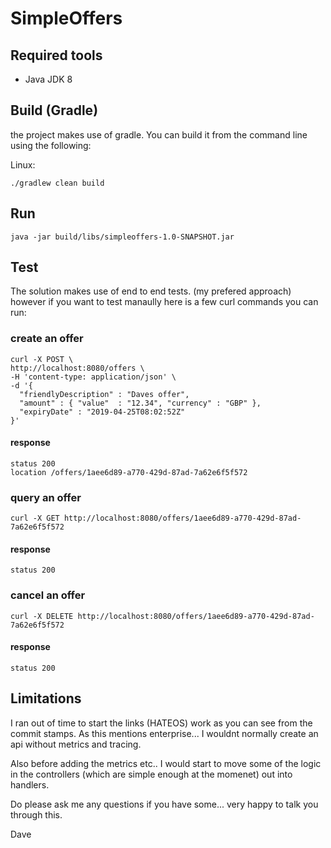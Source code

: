 # SimpleOffers

## Required tools

  - Java JDK 8
  
## Build (Gradle)

the project makes use of gradle. You can build it from the command line using the following:

Linux:

    ./gradlew clean build
    
## Run

    java -jar build/libs/simpleoffers-1.0-SNAPSHOT.jar
    
## Test

The solution makes use of end to end tests. (my prefered approach) however if you want to test manaully here is a few curl commands you can run:

### create an offer

    curl -X POST \
    http://localhost:8080/offers \
    -H 'content-type: application/json' \
    -d '{ 
      "friendlyDescription" : "Daves offer",
      "amount" : { "value"  : "12.34", "currency" : "GBP" },
      "expiryDate" : "2019-04-25T08:02:52Z"
    }'
    
#### response
    status 200
    location /offers/1aee6d89-a770-429d-87ad-7a62e6f5f572
    
### query an offer

    curl -X GET http://localhost:8080/offers/1aee6d89-a770-429d-87ad-7a62e6f5f572
    
#### response
    status 200
    
### cancel an offer

    curl -X DELETE http://localhost:8080/offers/1aee6d89-a770-429d-87ad-7a62e6f5f572
    
#### response
    status 200

## Limitations

I ran out of time to start the links (HATEOS) work as you can see from the commit stamps.
As this mentions enterprise... I wouldnt normally create an api without metrics and tracing.

Also before adding the metrics etc.. I would start to move some of the logic in the controllers (which are simple enough at the momenet) out into handlers.

Do please ask me any questions if you have some... very happy to talk you through this.

Dave
